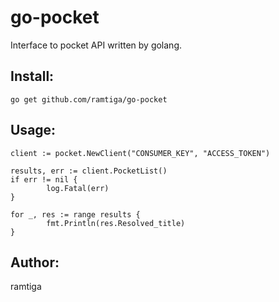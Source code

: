 # go-pocket

Interface to pocket API written by golang.

## Install:

    go get github.com/ramtiga/go-pocket

## Usage:

    client := pocket.NewClient("CONSUMER_KEY", "ACCESS_TOKEN")

    results, err := client.PocketList()
    if err != nil {
            log.Fatal(err)
    }

    for _, res := range results {
            fmt.Println(res.Resolved_title)
    }


## Author:

ramtiga
